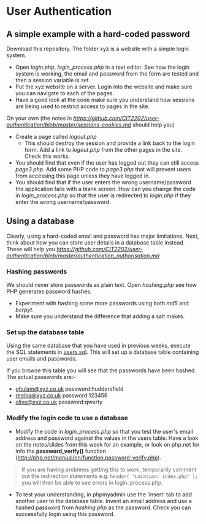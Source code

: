 # User Authentication
## A simple example with a hard-coded password
Download this repository. The folder xyz is a website with a simple login system.
* Open *login.php*, *login_process.php* in a text editor. See how the login system is working, the email and password from the form are tested and then a session variable is set.
* Put the xyz website on a server. Login into the website and make sure you can navigate to each of the pages.
* Have a good look at the code make sure you understand how sessions are being used to restrict access to pages in the site.

On your own (the notes in *https://github.com/CIT2202/user-authentication/blob/master/sessions-cookies.md* should help you) 
* Create a page called *logout.php*
   * This should destroy the session and provide a link back to the login form. Add a link to *logout.php* from the other pages in the site. Check this works.
* You should find that even if the user has logged out they can still access *page3.php*.  Add some PHP code to *page3.php* that will prevent users from accessing this page unless they have logged in.
* You should find that if the user enters the wrong username/password the application fails with a blank screen. How can you change the code in *login_process.php* so that the user is redirected to *login.php* if they enter the wrong username/password. 

## Using a database
Clearly, using a hard-coded email and password has major limitations. Next, think about how you can store user details in a database table instead. These will help you *https://github.com/CIT2202/user-authentication/blob/master/authentication_authorisation.md*

### Hashing passwords
We should never store passwords as plain text. Open *hashing.php* see how PHP generates password hashes.
* Experiment with hashing some more passwords using both *md5* and *bcrpyt*.
* Make sure you understand the difference that adding a salt makes.


### Set up the database table
Using the same database that you have used in previous weeks, execute the SQL statements in [users.sql](users.sql). This will set up a database table containing user emails and passwords.

If you browse this table you will see that the passwords have been hashed. The actual passwords are:-
* ghulam@xyz.co.uk password:huddersfield
* regina@xyz.co.uk password:123456
* olive@xyz.co.uk  password:qwerty

### Modify the login code to use a database
* Modify the code in *login_process.php* so that you test the user's email address and password against the values in the users table. Have a look on the notes/slides from this week for an example, or look on php.net for info the **password_verify()** function (http://php.net/manual/en/function.password-verify.php).
> If you are having problems getting this to work, temporarily comment out the redirection statements e.g. ```header( "Location: index.php" );``` you will then be able to see errors in login_process.php.

* To test your understanding, in phpmyadmin use the 'insert' tab to add another user to the database table. Invent an email address and use a hashed password from *hashing.php* as the password. Check you can successfully login using this password.

